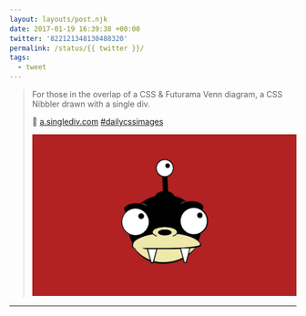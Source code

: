 ```yaml
---
layout: layouts/post.njk
date: 2017-01-19 16:39:38 +00:00
twitter: '822121348130488320'
permalink: /status/{{ twitter }}/
tags: 
  - tweet
---
```


> For those in the overlap of a CSS &amp; Futurama Venn diagram, a CSS Nibbler drawn with a single div.
> 
> 👑 [a.singlediv.com](https://a.singlediv.com) [#dailycssimages](https://twitter.com/hashtag/dailycssimages) 
> 
> ![Nibbler](/img/822121348130488320-C2jDAWdUkAAXPaq.jpg)

---
